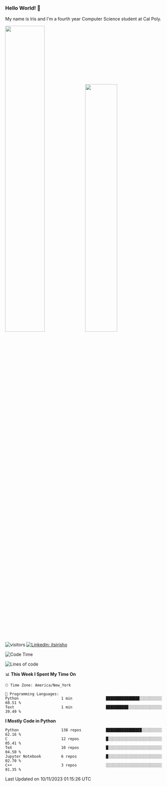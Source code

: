 ### Hello World! 👋

My name is Iris and I'm a fourth year Computer Science student at Cal Poly. 

<div id='github-stats' class='container'>
 <!-- GitHub Stats -->
 <img style="height: auto; width: 50%;" class="img" src="https://github-readme-stats.vercel.app/api?username=sleepyStick&show_icons=true&&count_private=true&include_all_commits=true&theme=panda" />
 <!-- GitHub Languages -->
 <img style="height: auto; width: 45%;" class="img" src="https://github-readme-stats.vercel.app/api/top-langs/?username=sleepyStick&langs_count=5&layout=compact&theme=panda" />
</div>

![visitors](https://komarev.com/ghpvc/?username=sleepyStick)
[![Linkedin: itsirisho](https://img.shields.io/badge/-itsirisho-informational?style=flat-square&logo=Linkedin&logoColor=white&link=https://www.linkedin.com/in/itsirisho/)](https://www.linkedin.com/in/itsirisho/)

<!--START_SECTION:waka-->
![Code Time](http://img.shields.io/badge/Code%20Time-685%20hrs%2053%20mins-blue)

![Lines of code](https://img.shields.io/badge/From%20Hello%20World%20I%27ve%20Written-41.1%20million%20lines%20of%20code-blue)

📊 **This Week I Spent My Time On** 

```text
🕑︎ Time Zone: America/New_York

💬 Programming Languages: 
Python                   1 min               ███████████████░░░░░░░░░░   60.51 % 
Text                     1 min               ██████████░░░░░░░░░░░░░░░   39.49 % 
```

**I Mostly Code in Python** 

```text
Python                   138 repos           ████████████████░░░░░░░░░   62.16 % 
C                        12 repos            █░░░░░░░░░░░░░░░░░░░░░░░░   05.41 % 
TeX                      10 repos            █░░░░░░░░░░░░░░░░░░░░░░░░   04.50 % 
Jupyter Notebook         6 repos             █░░░░░░░░░░░░░░░░░░░░░░░░   02.70 % 
C++                      3 repos             ░░░░░░░░░░░░░░░░░░░░░░░░░   01.35 % 
```




 Last Updated on 10/11/2023 01:15:26 UTC
<!--END_SECTION:waka-->

<!--
**konanyuta/konanyuta** is a ✨ _special_ ✨ repository because its `README.md` (this file) appears on your GitHub profile.

Here are some ideas to get you started:

- 🔭 I’m currently working on ...
- 🌱 I’m currently learning ...
- 👯 I’m looking to collaborate on ...
- 🤔 I’m looking for help with ...
- 💬 Ask me about ...
- 📫 How to reach me: ...
- 😄 Pronouns: ...
- ⚡ Fun fact: ...
-->
